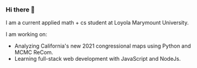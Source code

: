 ### Hi there 👋

I am a current applied math + cs student at Loyola Marymount University.

I am working on:

* Analyzing California's new 2021 congressional maps using Python and MCMC ReCom.  
* Learning full-stack web development with JavaScript and NodeJs.

